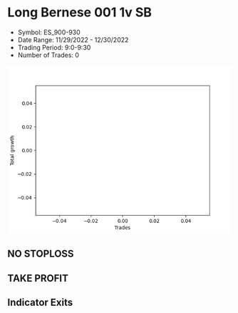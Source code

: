 # Long Bernese 001 1v SB 
- Symbol: ES_900-930
- Date Range: 11/29/2022 - 12/30/2022
- Trading Period: 9:0-9:30
- Number of Trades: 0

![Plot](LongBernese0011vSBES_900-930.png)
## NO STOPLOSS














## TAKE PROFIT











## Indicator Exits


